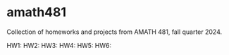 # amath481

Collection of homeworks and projects from AMATH 481, fall quarter 2024. 

HW1: 
HW2:
HW3:
HW4:
HW5:
HW6: 
